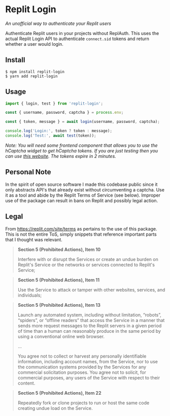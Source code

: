 # Replit Login
_An unofficial way to authenticate your Replit users_

Authenticate Replit users in your projects without ReplAuth. This uses the actual Replit
Login API to authenticate `connect.sid` tokens and return whether a user would login.

## Install
```shell
$ npm install replit-login
$ yarn add replit-login
```

## Usage

```js
import { login, test } from 'replit-login';

const { username, password, captcha } = process.env;

const { token, message } = await login(username, password, captcha);

console.log('Login:', token ? token : message);
console.log('Test:', await test(token));
```

_Note: You will need some frontend component that allows you to use the hCaptcha widget
to get hCaptcha tokens. If you are just testing then you can use
[this website](https://replit-captcha.rayhanadev.repl.co/). The tokens expire in 2
minutes._

## Personal Note
In the spirit of open source software I made this codebase public since it only
abstracts API's that already exist without circumventing a captcha. Use it as a
tool and abide by the Replit Terms of Service (see below). Improper use of the package can
result in bans on Replit and possibly legal action.

## Legal

From https://replit.com/site/terms as pertains to the use of this package. This is not
the entire ToS, simply snippets that reference important parts that I thought was
relevant.

> **Section 5 (Prohibited Actions), Item 10**
> 
> Interfere with or disrupt the Services or create an undue burden on Replit's Service
> or the networks or services connected to Replit's Service;


> **Section 5 (Prohibited Actions), Item 11**
> 
> Use the Service to attack or tamper with other websites, services, and individuals;

> **Section 5 (Prohibited Actions), Item 13**
> 
> Launch any automated system, including without limitation, “robots”, “spiders”, or
> “offline readers” that access the Service in a manner that sends more request
> messages to the Replit servers in a given period of time than a human can reasonably
> produce in the same period by using a conventional online web browser.
>
> ...
> 
> You agree not to collect or harvest any personally identifiable information,
> including account names, from the Service, nor to use the communication systems
> provided by the Services for any commercial solicitation purposes. You agree not to
> solicit, for commercial purposes, any users of the Service with respect to their
> content.

> **Section 5 (Prohibited Actions), Item 22**
>
> Repeatedly fork or clone projects to run or host the same code creating undue load
> on the Service.



